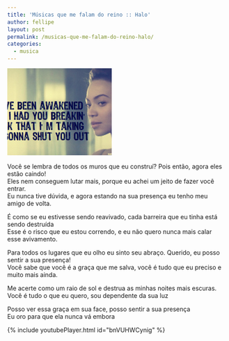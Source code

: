 ```yaml
---
title: 'Músicas que me falam do reino :: Halo'
author: fellipe
layout: post
permalink: /musicas-que-me-falam-do-reino-halo/
categories:
  - musica
---
```

<img alt="thumb" src="/img/posts/2014/10/thumb.jpg"  />

Você se lembra de todos os muros que eu construí? Pois então, agora eles estão caindo!  
Eles nem conseguem lutar mais, porque eu achei um jeito de fazer você entrar.  
Eu nunca tive dúvida, e agora estando na sua presença eu tenho meu amigo de volta.

É como se eu estivesse sendo reavivado, cada barreira que eu tinha está sendo destruída  
Esse é o risco que eu estou correndo, e eu não quero nunca mais calar esse avivamento.

Para todos os lugares que eu olho eu sinto seu abraço. Querido, eu posso sentir a sua presença!  
Você sabe que você é a graça que me salva, você é tudo que eu preciso e muito mais ainda.

Me acerte como um raio de sol e destrua as minhas noites mais escuras.  
Você é tudo o que eu quero, sou dependente da sua luz

Posso ver essa graça em sua face, posso sentir a sua presença  
Eu oro para que ela nunca vá embora

{% include youtubePlayer.html id="bnVUHWCynig" %}
